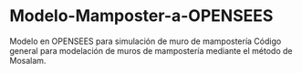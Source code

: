 # Modelo-Mamposter-a-OPENSEES
Modelo en OPENSEES para simulación de muro de mampostería
Código general para modelación de muros de mampostería mediante el método de Mosalam.
